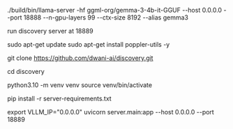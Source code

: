 ./build/bin/llama-server -hf ggml-org/gemma-3-4b-it-GGUF --host 0.0.0.0 --port 18888 --n-gpu-layers 99 --ctx-size 8192 --alias gemma3


run discovery server at 18889 

sudo apt-get update
sudo apt-get install poppler-utils -y

git clone https://github.com/dwani-ai/discovery.git

cd discovery

python3.10 -m venv venv
source venv/bin/activate

pip install -r server-requirements.txt

export VLLM_IP="0.0.0.0"
uvicorn server.main:app --host 0.0.0.0 --port 18889
